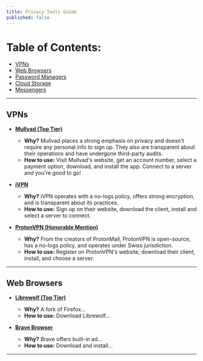 ```yaml
---
title: Privacy Tools Guide
published: false
---
```


# Table of Contents:
- [VPNs](#vpns)
- [Web Browsers](#web-browsers)
- [Password Managers](#password-managers)
- [Cloud Storage](#cloud-storage)
- [Messengers](#messengers)

---

## VPNs

- [**Mullvad (Top Tier)**](https://mullvad.net/)
  - **Why?** Mullvad places a strong emphasis on privacy and doesn't require any personal info to sign up. They also are transparent about their operations and have undergone third-party audits.
  - **How to use:** Visit Mullvad's website, get an account number, select a payment option, download, and install the app. Connect to a server and you're good to go!

- [**iVPN**](https://www.ivpn.net/)
  - **Why?** iVPN operates with a no-logs policy, offers strong encryption, and is transparent about its practices.
  - **How to use:** Sign up on their website, download the client, install and select a server to connect.

- [**ProtonVPN (Honorable Mention)**](https://protonvpn.com/)
  - **Why?** From the creators of ProtonMail, ProtonVPN is open-source, has a no-logs policy, and operates under Swiss jurisdiction.
  - **How to use:** Register on ProtonVPN's website, download their client, install, and choose a server.

---

## Web Browsers

- [**Librewolf (Top Tier)**](https://librewolf-community.gitlab.io/)
  - **Why?** A fork of Firefox...
  - **How to use:** Download Librewolf...

- [**Brave Browser**](https://brave.com/)
  - **Why?** Brave offers built-in ad...
  - **How to use:** Download and install...

---

